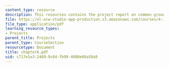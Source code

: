 ```yaml
---
content_type: resource
description: This resources contains the project report on common ground in amsterdam.
file: https://ol-ocw-studio-app-production.s3.amazonaws.com/courses/4-175-case-studies-in-city-form-fall-2005/c717e1e324699c64fb994088e68a58a9_chapter6.pdf
file_type: application/pdf
learning_resource_types:
- Projects
parent_title: Projects
parent_type: CourseSection
resourcetype: Document
title: chapter6.pdf
uid: c717e1e3-2469-9c64-fb99-4088e68a58a9
---
```

